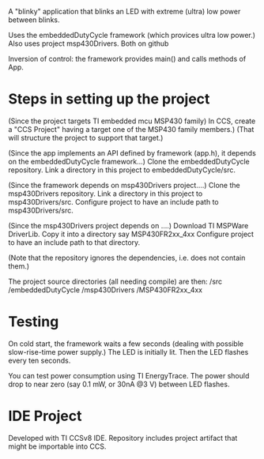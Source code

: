 
A "blinky" application that blinks an LED with extreme (ultra) low  power between blinks.

Uses the embeddedDutyCycle framework (which provices ultra low power.)
Also uses project msp430Drivers.
Both on github

Inversion of control: the framework provides main() and calls methods of App.


Steps in setting up the project
=

(Since the project targets TI embedded mcu MSP430 family)
In CCS, create a "CCS Project" having a target one of the MSP430 family members.)
(That will structure the project to support that target.)

(Since the app implements an API defined by framework (app.h), it depends on the embeddedDutyCycle framework...)
Clone the embeddedDutyCycle repository.
Link a directory in this project to embeddedDutyCycle/src.

(Since the framework depends on msp430Drivers project....)
Clone the msp430Drivers repository.
Link a directory in this project to msp430Drivers/src.
Configure project to have an include path to msp430Drivers/src.

(Since the msp430Drivers project depends on ....)
Download TI MSPWare DriverLib.
Copy it into a directory say MSP430FR2xx_4xx
Configure project to have an include path to that directory.

(Note that the repository ignores the dependencies, i.e. does not contain them.)

The project source directories (all needing compile) are then:
/src
/embeddedDutyCycle
/msp430Drivers
/MSP430FR2xx_4xx


Testing
=

On cold start, the framework waits a few seconds (dealing with possible slow-rise-time power supply.)
The LED is initially lit.
Then the LED flashes every ten seconds.

You can test power consumption using TI EnergyTrace.
The power should drop to near zero (say 0.1 mW, or 30nA @3 V) between LED flashes.

IDE Project
=

Developed with TI CCSv8 IDE.
Repository includes project artifact that might be importable into CCS.
